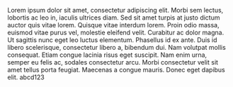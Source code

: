 Lorem ipsum dolor sit amet, consectetur adipiscing elit. Morbi sem lectus, lobortis ac leo in, iaculis ultrices diam. Sed sit amet turpis at justo dictum auctor quis vitae lorem. Quisque vitae interdum lorem. Proin odio massa, euismod vitae purus vel, molestie eleifend velit. Curabitur ac dolor magna. Ut sagittis nunc eget leo luctus elementum. Phasellus id ex ante. Duis id libero scelerisque, consectetur libero a, bibendum dui. Nam volutpat mollis consequat. Etiam congue lacinia risus eget suscipit. Nam enim urna, semper eu felis ac, sodales consectetur arcu. Morbi consectetur velit sit amet tellus porta feugiat. Maecenas a congue mauris. Donec eget dapibus elit.
abcd123